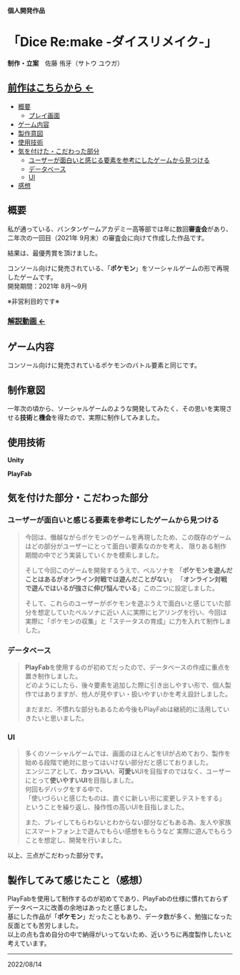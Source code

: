 **個人開発作品**
# 「Dice Re:make -ダイスリメイク-」
**制作・立案**　佐藤 侑牙（サトウ ユウガ）

## [前作はこちらから ←](https://github.com/yuuga25/DiceQuest)

- [概要](https://github.com/yuuga25/pokemon_forUnity#%E6%A6%82%E8%A6%81)
    - [プレイ画面](https://github.com/yuuga25/pokemon_forUnity#%E8%A7%A3%E8%AA%AC%E5%8B%95%E7%94%BB-)
- [ゲーム内容](https://github.com/yuuga25/pokemon_forUnity/blob/master/README.md#%E3%82%B2%E3%83%BC%E3%83%A0%E5%86%85%E5%AE%B9)
- [製作意図](https://github.com/yuuga25/pokemon_forUnity#%E5%88%B6%E4%BD%9C%E6%84%8F%E5%9B%B3)
- [使用技術](https://github.com/yuuga25/pokemon_forUnity#%E4%BD%BF%E7%94%A8%E6%8A%80%E8%A1%93)
- [気を付けた・こだわった部分](https://github.com/yuuga25/pokemon_forUnity#%E3%83%87%E3%83%BC%E3%82%BF%E3%83%99%E3%83%BC%E3%82%B9)
    - [ユーザーが面白いと感じる要素を参考にしたゲームから見つける](https://github.com/yuuga25/pokemon_forUnity/edit/master/README.md#%E3%83%A6%E3%83%BC%E3%82%B6%E3%83%BC%E3%81%8C%E9%9D%A2%E7%99%BD%E3%81%84%E3%81%A8%E6%84%9F%E3%81%98%E3%82%8B%E8%A6%81%E7%B4%A0%E3%82%92%E5%8F%82%E8%80%83%E3%81%AB%E3%81%97%E3%81%9F%E3%82%B2%E3%83%BC%E3%83%A0%E3%81%8B%E3%82%89%E8%A6%8B%E3%81%A4%E3%81%91%E3%82%8B)
    - [データベース](https://github.com/yuuga25/pokemon_forUnity#%E3%83%87%E3%83%BC%E3%82%BF%E3%83%99%E3%83%BC%E3%82%B9)
    - [UI](https://github.com/yuuga25/pokemon_forUnity#ui)
- [感想](https://github.com/yuuga25/pokemon_forUnity#%E8%A3%BD%E4%BD%9C%E3%81%97%E3%81%A6%E3%81%BF%E3%81%A6%E6%84%9F%E3%81%98%E3%81%9F%E3%81%93%E3%81%A8%E6%84%9F%E6%83%B3)

## 概要

私が通っている、バンタンゲームアカデミー高等部では年に数回**審査会**があり、二年次の一回目（2021年 9月末）の審査会に向けて作成した作品です。  
  
結果は、最優秀賞を頂けました。

コンソール向けに発売されている、「**ポケモン**」をソーシャルゲームの形で再現したゲームです。  
開発期間：2021年 8月～9月

※非営利目的です※

### [解説動画 ←](#)

## ゲーム内容

コンソール向けに発売されているポケモンのバトル要素と同じです。

## 制作意図

一年次の頃から、ソーシャルゲームのような開発してみたく、その思いを実現させる**技術**と**機会**を得たので、実際に制作してみました。

## 使用技術
**Unity**
  
**PlayFab**

## 気を付けた部分・こだわった部分

### ユーザーが面白いと感じる要素を参考にしたゲームから見つける
>今回は、僭越ながらポケモンのゲームを再現したため、この既存のゲームはどの部分がユーザーにとって面白い要素なのかを考え、
>限りある制作期間の中でどう実装していくかを模索しました。
>
>そして今回このゲームを開発するうえで、ペルソナを
>「**ポケモンを遊んだことはあるがオンライン対戦では遊んだことがない**」
>「**オンライン対戦で遊んではいるが強さに伸び悩んでいる**」この二つに設定しました。
>
>そして、これらのユーザーがポケモンを遊ぶうえで面白いと感じていた部分を想定していたペルソナに近い
>人に実際にヒアリングを行い、今回は実際に「ポケモンの収集」と「ステータスの育成」に力を入れて制作しました。

### データベース
>**PlayFab**を使用するのが初めてだったので、データベースの作成に重点を置き制作しました。  
>どのようにしたら、後々要素を追加した際に引き出しやすい形で、個人製作ではありますが、他人が見やすい・扱いやすいかを考え設計しました。
>
>まだまだ、不慣れな部分もあるため今後もPlayFabは継続的に活用していきたいと思いました。

### UI
>多くのソーシャルゲームでは、画面のほとんどをUIが占めており、製作を始める段階で絶対に怠ってはいけない部分だと感じておりました。  
>エンジニアとして、**カッコいい**、**可愛い**UIを目指すのではなく、ユーザーにとって**使いやすいUI**を目指しました。  
>何回もデバッグをする中で、  
>「使いづらいと感じたものは、直ぐに新しい形に変更しテストをする」  
>ということを繰り返し、操作性の高いUIを目指しました。
>
>また、プレイしてもらわないとわからない部分などもある為、友人や家族にスマートフォン上で遊んでもらい感想をもらうなど
>実際に遊んでもらうことを想定し、開発を行いました。

以上、三点がこだわった部分です。

## 製作してみて感じたこと（感想）
PlayFabを使用して制作するのが初めてであり、PlayFabの仕様に慣れておらずデータベースに改善の余地はあったと感じました。  
基にした作品が「**ポケモン**」だったこともあり、データ数が多く、勉強になった反面とても苦労しました。  
以上の点も含め自分の中で納得がいってないため、近いうちに再度製作したいと考えています。
  
  
  
***
2022/08/14
